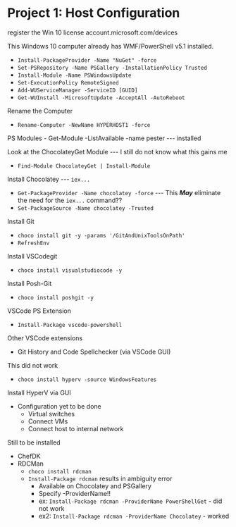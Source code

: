 # Project 1: Host Configuration
register the Win 10 license account.microsoft.com/devices

This Windows 10 computer already has WMF/PowerShell v5.1 installed.
* `Install-PackageProvider -Name "NuGet" -force`
* `Set-PSRepository -Name PSGallery -InstallationPolicy Trusted`
* `Install-Module -Name PSWindowsUpdate`
* `Set-ExecutionPolicy RemoteSigned`
* `Add-WUServiceManager -ServiceID [GUID]`
* `Get-WUInstall -MicrosoftUpdate -AcceptAll -AutoReboot`

Rename the Computer
* `Rename-Computer -NewName HYPERHOST1 -force`

PS Modules - Get-Module -ListAvailable -name pester  ---  installed

Look at the ChocolateyGet Module  ---  I still do not know what this gains me
* `Find-Module ChocolateyGet | Install-Module`

Install Chocolatey  ---  `iex...`
* `Get-PackageProvider -Name chocolatey -force`  --- This ***May*** eliminate the need for the `iex...` command??
* `Set-PackageSource -Name chocolatey -Trusted`

Install Git
* `choco install git -y -params '/GitAndUnixToolsOnPath'`
* `RefreshEnv`

Install VSCodegit 
* `choco install visualstudiocode -y`

Install Posh-Git
* `choco install poshgit -y`

VSCode PS Extension
* `Install-Package vscode-powershell`

Other VSCode extensions
* Git History and Code Spellchecker (via VSCode GUI)

This did not work
* `choco install hyperv -source WindowsFeatures`

Install HyperV via GUI
* Configuration yet to be done
  * Virtual switches
  * Connect VMs
  * Connect host to internal network

Still to be installed
* ChefDK
* RDCMan
  * `choco install rdcman`
  * `Install-Package rdcman`  results in ambiguity error
    * Available on Chocolatey and PSGallery
    * Specify -ProviderName!!
    * ex: `Install-Package rdcman -ProviderName PowerShellGet`  - did not work
    * ex2: `Install-Package rdcman -ProviderName Chocolatey`   - worked
